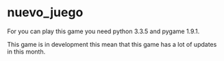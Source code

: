 # nuevo_juego

For you can play this game you need python 3.3.5 and pygame 1.9.1.

This game is in development this mean that this game has a lot of updates in this month.
